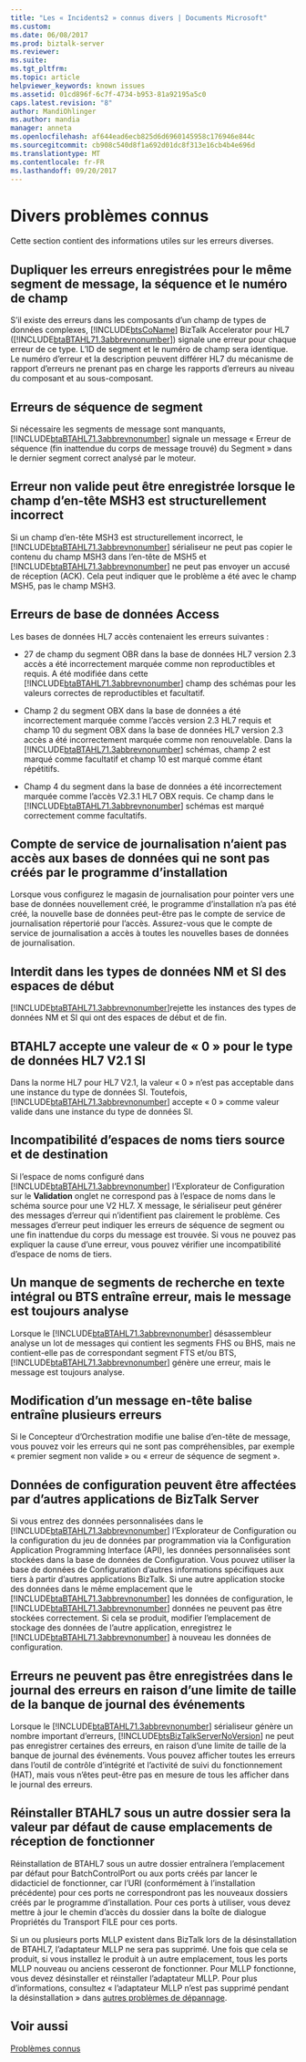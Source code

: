 ```yaml
---
title: "Les « Incidents2 » connus divers | Documents Microsoft"
ms.custom: 
ms.date: 06/08/2017
ms.prod: biztalk-server
ms.reviewer: 
ms.suite: 
ms.tgt_pltfrm: 
ms.topic: article
helpviewer_keywords: known issues
ms.assetid: 01cd896f-6c7f-4734-b953-81a92195a5c0
caps.latest.revision: "8"
author: MandiOhlinger
ms.author: mandia
manager: anneta
ms.openlocfilehash: af644ead6ecb825d6d6960145958c176946e844c
ms.sourcegitcommit: cb908c540d8f1a692d01dc8f313e16cb4b4e696d
ms.translationtype: MT
ms.contentlocale: fr-FR
ms.lasthandoff: 09/20/2017
---
```

# <a name="miscellaneous-known-issues"></a>Divers problèmes connus
Cette section contient des informations utiles sur les erreurs diverses.  
  
## <a name="duplicate-errors-logged-for-the-same-message-segment-sequence-and-field-number"></a>Dupliquer les erreurs enregistrées pour le même segment de message, la séquence et le numéro de champ  
 S’il existe des erreurs dans les composants d’un champ de types de données complexes, [!INCLUDE[btsCoName](../../includes/btsconame-md.md)] BizTalk Accelerator pour HL7 ([!INCLUDE[btaBTAHL71.3abbrevnonumber](../../includes/btabtahl71-3abbrevnonumber-md.md)]) signale une erreur pour chaque erreur de ce type. L’ID de segment et le numéro de champ sera identique. Le numéro d’erreur et la description peuvent différer HL7 du mécanisme de rapport d’erreurs ne prenant pas en charge les rapports d’erreurs au niveau du composant et au sous-composant.  
  
## <a name="segment-sequence-errors"></a>Erreurs de séquence de segment  
 Si nécessaire les segments de message sont manquants, [!INCLUDE[btaBTAHL71.3abbrevnonumber](../../includes/btabtahl71-3abbrevnonumber-md.md)] signale un message « Erreur de séquence (fin inattendue du corps de message trouvé) du Segment » dans le dernier segment correct analysé par le moteur.  
  
## <a name="invalid-error-can-be-recorded-when-the-msh3-header-field-is-structurally-incorrect"></a>Erreur non valide peut être enregistrée lorsque le champ d’en-tête MSH3 est structurellement incorrect  
 Si un champ d’en-tête MSH3 est structurellement incorrect, le [!INCLUDE[btaBTAHL71.3abbrevnonumber](../../includes/btabtahl71-3abbrevnonumber-md.md)] sérialiseur ne peut pas copier le contenu du champ MSH3 dans l’en-tête de MSH5 et [!INCLUDE[btaBTAHL71.3abbrevnonumber](../../includes/btabtahl71-3abbrevnonumber-md.md)] ne peut pas envoyer un accusé de réception (ACK). Cela peut indiquer que le problème a été avec le champ MSH5, pas le champ MSH3.  
  
## <a name="access-database-errors"></a>Erreurs de base de données Access  
 Les bases de données HL7 accès contenaient les erreurs suivantes :  
  
-   27 de champ du segment OBR dans la base de données HL7 version 2.3 accès a été incorrectement marquée comme non reproductibles et requis. A été modifiée dans cette [!INCLUDE[btaBTAHL71.3abbrevnonumber](../../includes/btabtahl71-3abbrevnonumber-md.md)] champ des schémas pour les valeurs correctes de reproductibles et facultatif.  
  
-   Champ 2 du segment OBX dans la base de données a été incorrectement marquée comme l’accès version 2.3 HL7 requis et champ 10 du segment OBX dans la base de données HL7 version 2.3 accès a été incorrectement marquée comme non renouvelable. Dans la [!INCLUDE[btaBTAHL71.3abbrevnonumber](../../includes/btabtahl71-3abbrevnonumber-md.md)] schémas, champ 2 est marqué comme facultatif et champ 10 est marqué comme étant répétitifs.  
  
-   Champ 4 du segment dans la base de données a été incorrectement marquée comme l’accès V2.3.1 HL7 OBX requis. Ce champ dans le [!INCLUDE[btaBTAHL71.3abbrevnonumber](../../includes/btabtahl71-3abbrevnonumber-md.md)] schémas est marqué correctement comme facultatifs.  
  
## <a name="logging-service-account-may-not-have-access-to-databases-that-are-not-created-by-the-setup-program"></a>Compte de service de journalisation n’aient pas accès aux bases de données qui ne sont pas créés par le programme d’installation  
 Lorsque vous configurez le magasin de journalisation pour pointer vers une base de données nouvellement créé, le programme d’installation n’a pas été créé, la nouvelle base de données peut-être pas le compte de service de journalisation répertorié pour l’accès. Assurez-vous que le compte de service de journalisation a accès à toutes les nouvelles bases de données de journalisation.  
  
## <a name="leading-spaces-not-allowed-in-nm-and-si-data-types"></a>Interdit dans les types de données NM et SI des espaces de début  
 [!INCLUDE[btaBTAHL71.3abbrevnonumber](../../includes/btabtahl71-3abbrevnonumber-md.md)]rejette les instances des types de données NM et SI qui ont des espaces de début et de fin.  
  
## <a name="btahl7-accepts-a-value-of-0-for-hl7-v21-si-data-type"></a>BTAHL7 accepte une valeur de « 0 » pour le type de données HL7 V2.1 SI  
 Dans la norme HL7 pour HL7 V2.1, la valeur « 0 » n’est pas acceptable dans une instance du type de données SI. Toutefois, [!INCLUDE[btaBTAHL71.3abbrevnonumber](../../includes/btabtahl71-3abbrevnonumber-md.md)] accepte « 0 » comme valeur valide dans une instance du type de données SI.  
  
## <a name="mismatch-of-source-and-destination-party-namespaces"></a>Incompatibilité d’espaces de noms tiers source et de destination  
 Si l’espace de noms configuré dans [!INCLUDE[btaBTAHL71.3abbrevnonumber](../../includes/btabtahl71-3abbrevnonumber-md.md)] l’Explorateur de Configuration sur le **Validation** onglet ne correspond pas à l’espace de noms dans le schéma source pour une V2 HL7. X message, le sérialiseur peut générer des messages d’erreur qui n’identifient pas clairement le problème. Ces messages d’erreur peut indiquer les erreurs de séquence de segment ou une fin inattendue du corps du message est trouvée. Si vous ne pouvez pas expliquer la cause d’une erreur, vous pouvez vérifier une incompatibilité d’espace de noms de tiers.  
  
## <a name="lack-of-segments-fts-or-bts-results-in-error-but-the-message-still-parses"></a>Un manque de segments de recherche en texte intégral ou BTS entraîne erreur, mais le message est toujours analyse  
 Lorsque le [!INCLUDE[btaBTAHL71.3abbrevnonumber](../../includes/btabtahl71-3abbrevnonumber-md.md)] désassembleur analyse un lot de messages qui contient les segments FHS ou BHS, mais ne contient-elle pas de correspondant segment FTS et/ou BTS, [!INCLUDE[btaBTAHL71.3abbrevnonumber](../../includes/btabtahl71-3abbrevnonumber-md.md)] génère une erreur, mais le message est toujours analyse.  
  
## <a name="modifying-a-message-header-tag-results-in-multiple-errors"></a>Modification d’un message en-tête balise entraîne plusieurs erreurs  
 Si le Concepteur d’Orchestration modifie une balise d’en-tête de message, vous pouvez voir les erreurs qui ne sont pas compréhensibles, par exemple « premier segment non valide » ou « erreur de séquence de segment ».  
  
## <a name="configuration-data-can-be-affected-by-other-biztalk-server-applications"></a>Données de configuration peuvent être affectées par d’autres applications de BizTalk Server  
 Si vous entrez des données personnalisées dans le [!INCLUDE[btaBTAHL71.3abbrevnonumber](../../includes/btabtahl71-3abbrevnonumber-md.md)] l’Explorateur de Configuration ou la configuration du jeu de données par programmation via la Configuration Application Programming Interface (API), les données personnalisées sont stockées dans la base de données de Configuration.  Vous pouvez utiliser la base de données de Configuration d’autres informations spécifiques aux tiers à partir d’autres applications BizTalk. Si une autre application stocke des données dans le même emplacement que le [!INCLUDE[btaBTAHL71.3abbrevnonumber](../../includes/btabtahl71-3abbrevnonumber-md.md)] les données de configuration, le [!INCLUDE[btaBTAHL71.3abbrevnonumber](../../includes/btabtahl71-3abbrevnonumber-md.md)] données ne peuvent pas être stockées correctement. Si cela se produit, modifier l’emplacement de stockage des données de l’autre application, enregistrez le [!INCLUDE[btaBTAHL71.3abbrevnonumber](../../includes/btabtahl71-3abbrevnonumber-md.md)] à nouveau les données de configuration.  
  
## <a name="errors-might-not-be-logged-in-the-error-log-due-to-a-size-limitation-of-the-event-log-store"></a>Erreurs ne peuvent pas être enregistrées dans le journal des erreurs en raison d’une limite de taille de la banque de journal des événements  
 Lorsque le [!INCLUDE[btaBTAHL71.3abbrevnonumber](../../includes/btabtahl71-3abbrevnonumber-md.md)] sérialiseur génère un nombre important d’erreurs, [!INCLUDE[btsBizTalkServerNoVersion](../../includes/btsbiztalkservernoversion-md.md)] ne peut pas enregistrer certaines des erreurs, en raison d’une limite de taille de la banque de journal des événements. Vous pouvez afficher toutes les erreurs dans l’outil de contrôle d’intégrité et l’activité de suivi du fonctionnement (HAT), mais vous n’êtes peut-être pas en mesure de tous les afficher dans le journal des erreurs.  
  
## <a name="reinstalling-btahl7-under-a-different-folder-will-cause-the-default-receive-locations-not-to-work"></a>Réinstaller BTAHL7 sous un autre dossier sera la valeur par défaut de cause emplacements de réception de fonctionner  
 Réinstallation de BTAHL7 sous un autre dossier entraînera l’emplacement par défaut pour BatchControlPort ou aux ports créés par lancer le didacticiel de fonctionner, car l’URI (conformément à l’installation précédente) pour ces ports ne correspondront pas les nouveaux dossiers créés par le programme d’installation. Pour ces ports à utiliser, vous devez mettre à jour le chemin d’accès du dossier dans la boîte de dialogue Propriétés du Transport FILE pour ces ports.  
  
 Si un ou plusieurs ports MLLP existent dans BizTalk lors de la désinstallation de BTAHL7, l’adaptateur MLLP ne sera pas supprimé. Une fois que cela se produit, si vous installez le produit à un autre emplacement, tous les ports MLLP nouveau ou anciens cesseront de fonctionner. Pour MLLP fonctionne, vous devez désinstaller et réinstaller l’adaptateur MLLP. Pour plus d’informations, consultez « l’adaptateur MLLP n’est pas supprimé pendant la désinstallation » dans [autres problèmes de dépannage](../../adapters-and-accelerators/accelerator-hl7/troubleshooting-other-issues.md).  
  
## <a name="see-also"></a>Voir aussi  
 [Problèmes connus](../../adapters-and-accelerators/accelerator-hl7/known-issues1.md)